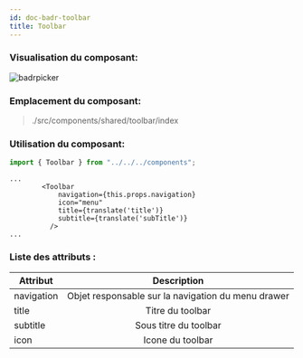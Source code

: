 ```yaml
---
id: doc-badr-toolbar
title: Toolbar
---
```


### Visualisation du composant:

![badrpicker](assets/Toolbar.gif)

### Emplacement du composant:

> ./src/components/shared/toolbar/index

### Utilisation du composant:

```javascript
import { Toolbar } from "../../../components";
```

```JSX
...
        <Toolbar
            navigation={this.props.navigation}
            icon="menu"
            title={translate('title')}
            subtitle={translate('subTitle')}
          />
...
```

### Liste des attributs :

| Attribut   |                    Description                     |
| ---------- | :------------------------------------------------: |
| navigation | Objet responsable sur la navigation du menu drawer |
| title      |                  Titre du toolbar                  |
| subtitle   |               Sous titre du toolbar                |
| icon       |                  Icone du toolbar                  |
